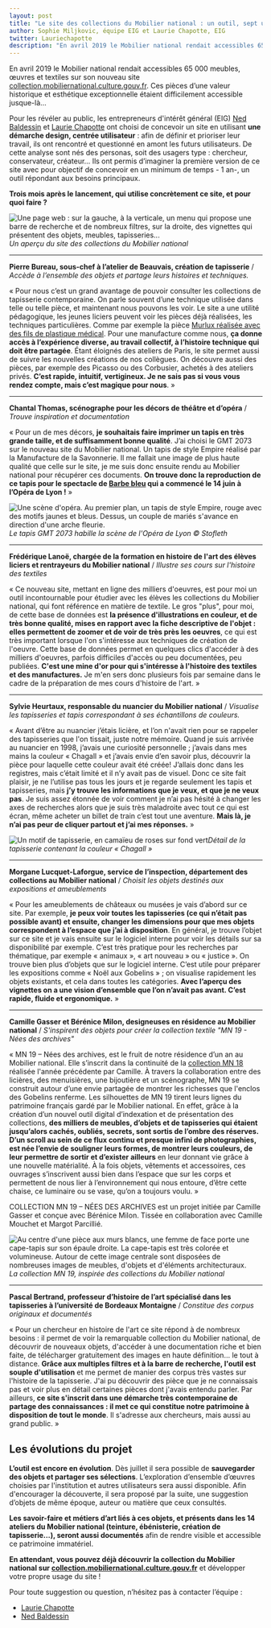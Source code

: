 ```yaml
---
layout: post
title: "Le site des collections du Mobilier national : un outil, sept usages"
author: Sophie Miljkovic, équipe EIG et Laurie Chapotte, EIG  
twitter: Lauriechapotte
description: "En avril 2019 le Mobilier national rendait accessibles 65 000 meubles, œuvres et textiles sur son nouveau site collection.mobiliernational.culture.gouv.fr. Trois mois après le lancement, qui utilise concrètement ce site, et pour quoi faire ?"
---
```


En avril 2019 le Mobilier national rendait accessibles 65 000 meubles, œuvres et textiles sur son nouveau site [collection.mobiliernational.culture.gouv.fr](https://collection.mobiliernational.culture.gouv.fr). Ces pièces d’une valeur historique et esthétique exceptionnelle étaient difficilement accessible jusque-là…

Pour les révéler au public, les entrepreneurs d'intérêt général (EIG) [Ned Baldessin](https://entrepreneur-interet-general.etalab.gouv.fr/communaute/2018/ned-baldessin.html) et [Laurie Chapotte](https://entrepreneur-interet-general.etalab.gouv.fr/communaute/2018/laurie-chapotte.html) ont choisi de concevoir un site en utilisant **une démarche design, centrée utilisateur** : afin de définir et prioriser leur travail, ils ont rencontré et questionné en amont les futurs utilisateurs. De cette analyse sont nés des personas, soit des usagers type : chercheur, conservateur, créateur… Ils ont permis d’imaginer la première version de ce site avec pour objectif de concevoir en un minimum de temps - 1 an-, un outil répondant aux besoins principaux.

**Trois mois après le lancement, qui utilise concrètement ce site, et pour quoi faire ?** 

![Une page web : sur la gauche, à la verticale, un menu qui propose une barre de recherche et de nombreux filtres, sur la droite, des vignettes qui présentent des objets, meubles, tapisseries...](img/blog/gobelins-interface-V7.jpg)_Un aperçu du site des collections du Mobilier national_

----

**Pierre Bureau, sous-chef à l’atelier de Beauvais, création de tapisserie** / _Accède à l’ensemble des objets et partage leurs histoires et techniques._

« Pour nous c’est un grand avantage de pouvoir consulter les collections de tapisserie contemporaine. On parle souvent d’une technique utilisée dans telle ou telle pièce, et maintenant nous pouvons les voir. Le site a une utilité pédagogique, les jeunes liciers peuvent voir les pièces déjà réalisées, les techniques particulières. Comme par exemple la pièce [Murlux réalisée avec des fils de plastique médical](https://collection.mobiliernational.culture.gouv.fr/objet/GOB-1216-000).
Pour une manufacture comme nous, **ça donne accès à l’expérience diverse, au travail collectif, à l’histoire technique qui doit être partagée**. Étant éloignés des ateliers de Paris, le site permet aussi de suivre les nouvelles créations de nos collègues. On découvre aussi des pièces, par exemple des Picasso ou des Corbusier, achetés à des ateliers privés. **C’est rapide, intuitif, vertigineux. Je ne sais pas si vous vous rendez compte, mais c’est magique pour nous**. »

----

**Chantal Thomas, scénographe pour les décors de théâtre et d’opéra** / _Trouve inspiration et documentation_

« Pour un de mes décors, **je souhaitais faire imprimer un tapis en très grande taille, et de suffisamment bonne qualité**. J’ai choisi le GMT 2073 sur le nouveau site du Mobilier national. Un tapis de style Empire réalisé par la Manufacture de la Savonnerie. Il me fallait une image de plus haute qualité que celle sur le site, je me suis donc ensuite rendu au Mobilier national pour récupérer ces documents. **On trouve donc la reproduction de ce tapis pour le spectacle de [Barbe bleu](https://www.opera-lyon.com/fr/20182019/opera/barbe-bleue) qui a commencé le 14 juin à l’Opéra de Lyon !** »


![Une scène d'opéra. Au premier plan, un tapis de style Empire, rouge avec des motifs jaunes et bleus. Dessus, un couple de mariés s'avance en direction d'une arche fleurie.](/img/blog/gobelins-barbebleue_BD.jpg)_Le tapis GMT 2073 habille la scène de l'Opéra de Lyon © Stofleth_

---

**Frédérique Lanoë, chargée de la formation en histoire de l'art des élèves liciers et rentrayeurs du Mobilier national** / _Illustre ses cours sur l'histoire des textiles_

« Ce nouveau site, mettant en ligne des milliers d'oeuvres, est pour moi un outil incontournable pour étudier avec les élèves les collections du Mobilier national, qui font référence en matière de textile. Le gros "plus", pour moi, de cette base de données est **la présence d'illustrations en couleur, et de très bonne qualité, mises en rapport avec la fiche descriptive de l'objet : elles permettent de zoomer et de voir de très près les oeuvres**, ce qui est très important lorsque l'on s'intéresse aux techniques de création de l'oeuvre.
Cette base de données permet en quelques clics d'accéder à des milliers d'oeuvres, parfois difficiles d'accès ou peu documentées, peu publiées. **C'est une mine d'or pour qui s'intéresse à l'histoire des textiles et des manufactures.** Je m'en sers donc plusieurs fois par semaine dans le cadre de la préparation de mes cours d'histoire de l'art. »

----

**Sylvie Heurtaux, responsable du nuancier du Mobilier national** / _Visualise les tapisseries et tapis correspondant à ses échantillons de couleurs._ 

« Avant d’être au nuancier j’étais licière, et l’on n'avait rien pour se rappeler des tapisseries que l'on tissait, juste notre mémoire. 
Quand je suis arrivée au nuancier en 1998, j’avais une curiosité personnelle ; j’avais dans mes mains la couleur « Chagall » et j’avais envie d’en savoir plus, découvrir la pièce pour laquelle cette couleur avait été créée! J’allais donc dans les registres, mais c’était limité et il n’y avait pas de visuel. Donc ce site fait plaisir, je ne l’utilise pas tous les jours et je regarde seulement les tapis et tapisseries, mais **j’y trouve les informations que je veux, et que je ne veux pas**. Je suis assez étonnée de voir comment je n’ai pas hésité à changer les axes de recherches alors que je suis très maladroite avec tout ce qui est écran, même acheter un billet de train c’est tout une aventure. **Mais là, je n’ai pas peur de cliquer partout et j’ai mes réponses.** » 

![Un motif de tapisserie, en camaïeu de roses sur fond vert](/img/blog/gobelins-chagall-BD.jpg)_Détail de la tapisserie contenant la couleur « Chagall »_

----

**Morgane Lucquet-Laforgue, service de l’inspection, département des collections au Mobilier national** / _Choisit les objets destinés aux expositions et ameublements_

« Pour les ameublements de châteaux ou musées je vais d’abord sur ce site. Par exemple, **je peux voir toutes les tapisseries (ce qui n’était pas possible avant) et ensuite, changer les dimensions pour que mes objets correspondent à l’espace que j’ai à disposition**. En général, je trouve l’objet sur ce site et je vais ensuite sur le logiciel interne pour voir les détails sur sa disponibilité par exemple. C’est très pratique pour les recherches par thématique, par exemple « animaux », « art nouveau » ou « justice ». On trouve bien plus d’objets que sur le logiciel interne. C’est utile pour préparer les expositions comme « Noël aux Gobelins » ; on visualise rapidement les objets existants, et cela dans toutes les catégories. **Avec l’aperçu des vignettes on a une vision d’ensemble que l’on n’avait pas avant. C’est rapide, fluide et ergonomique.** »

---

**Camille Gasser et Bérénice Milon, designeuses en résidence au Mobilier national** / _S'inspirent des objets pour créer la collection textile "MN 19 - Nées des archives"_

« MN 19 – Nées des archives, est le fruit de notre résidence d’un an au Mobilier national. Elle s’inscrit dans la continuité de la [collection MN 18](http://www.camillegasser.com/pages/SAISON_2018.html) réalisée l'année précédente par Camille. À travers la collaboration entre des licières, des menuisières, une bijoutière et un scénographe, MN 19 se construit autour d’une envie partagée de montrer les richesses que l'enclos des Gobelins renferme.
Les silhouettes de MN 19 tirent leurs lignes du patrimoine français gardé par le Mobilier national. En effet, grâce à la création d’un nouvel outil digital d’indexation et de présentation des collections, **des milliers de meubles, d’objets et de tapisseries qui étaient jusqu’alors cachés, oubliés, secrets, sont sortis de l’ombre des réserves.
D’un scroll au sein de ce flux continu et presque infini de photographies, est née l’envie de souligner leurs formes, de montrer leurs couleurs, de leur permettre de sortir et d’exister ailleurs** en leur donnant vie grâce à une nouvelle matérialité.
À la fois objets, vêtements et accessoires, ces ouvrages s’inscrivent aussi bien dans l’espace que sur les corps et permettent de nous lier à l’environnement qui nous entoure, d’être cette chaise, ce luminaire ou se vase, qu’on a toujours voulu. » 

COLLECTION MN 19 – NÉES DES ARCHIVES est un projet initiée par Camille Gasser et conçue avec Bérénice Milon. Tissée en collaboration avec Camille Mouchet et Margot Parcillié.

![Au centre d'une pièce aux murs blancs, une femme de face porte une cape-tapis sur son épaule droite. La cape-tapis est très colorée et volumineuse. Autour de cette image centrale sont disposées de nombreuses images de meubles, d'objets et d'éléments architecturaux.](/img/blog/gobelins-MN19_BD.jpg)_La collection MN 19, inspirée des collections du Mobilier national_

---

**Pascal Bertrand, professeur d’histoire de l’art spécialisé dans les tapisseries à l’université de Bordeaux Montaigne** / _Constitue des corpus originaux et documentés_

« Pour un chercheur en histoire de l'art ce site répond à de nombreux besoins : il permet de voir la remarquable collection du Mobilier national, de découvrir de nouveaux objets, d'accéder à une documentation riche et bien faite, de télécharger gratuitement des images en haute définition… le tout à distance. **Grâce aux multiples filtres et à la barre de recherche, l'outil est souple d'utilisation** et me permet de manier des corpus très vastes sur l'histoire de la tapisserie. J'ai pu découvrir des pièce que je ne connaissais pas et voir plus en détail certaines pièces dont j'avais entendu parler. 
Par ailleurs, **ce site s'inscrit dans une démarche très contemporaine de partage des connaissances : il met ce qui constitue notre patrimoine à disposition de tout le monde**. Il s'adresse aux chercheurs, mais aussi au grand public. »

## Les évolutions du projet

**L’outil est encore en évolution**. Dès juillet il sera possible de **sauvegarder des objets et partager ses sélections**. L’exploration d’ensemble d’œuvres choisies par l'institution et autres utilisateurs sera aussi disponible. Afin d'encourager la découverte, il sera proposé par la suite, une suggestion d’objets de même époque, auteur ou matière que ceux consultés. 

**Les savoir-faire et métiers d’art liés à ces objets, et présents dans les 14 ateliers du Mobilier national (teinture, ébénisterie, création de tapisserie…), seront aussi documentés** afin de rendre visible et accessible ce patrimoine immatériel.

**En attendant, vous pouvez déjà découvrir la collection du Mobilier national sur [collection.mobiliernational.culture.gouv.fr](https://collection.mobiliernational.culture.gouv.fr)** et développer votre propre usage du site !

Pour toute suggestion ou question, n’hésitez pas à contacter l’équipe :
- [Laurie Chapotte](mailto:laurie.chapotte.ext@culture.gouv.fr)
- [Ned Baldessin](mailto:ned@baldessin.fr)
